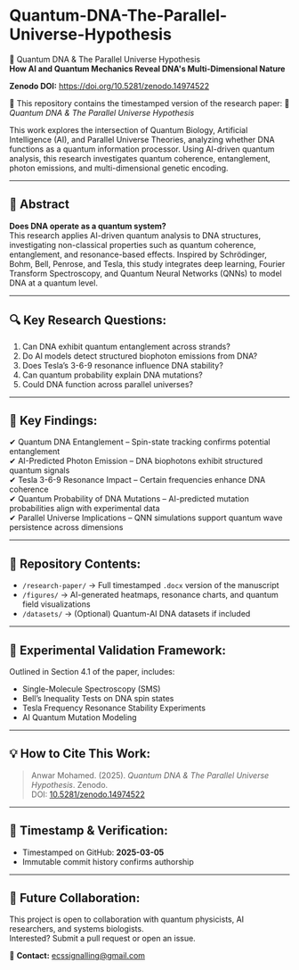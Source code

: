 # Quantum-DNA-The-Parallel-Universe-Hypothesis

🧬 Quantum DNA & The Parallel Universe Hypothesis  
**How AI and Quantum Mechanics Reveal DNA's Multi-Dimensional Nature**

**Zenodo DOI:** https://doi.org/10.5281/zenodo.14974522  

🚀 This repository contains the timestamped version of the research paper:
📄 *Quantum DNA & The Parallel Universe Hypothesis*

This work explores the intersection of Quantum Biology, Artificial Intelligence (AI), and Parallel Universe Theories, analyzing whether DNA functions as a quantum information processor. Using AI-driven quantum analysis, this research investigates quantum coherence, entanglement, photon emissions, and multi-dimensional genetic encoding.

---

## 📖 Abstract  
**Does DNA operate as a quantum system?**  
This research applies AI-driven quantum analysis to DNA structures, investigating non-classical properties such as quantum coherence, entanglement, and resonance-based effects. Inspired by Schrödinger, Bohm, Bell, Penrose, and Tesla, this study integrates deep learning, Fourier Transform Spectroscopy, and Quantum Neural Networks (QNNs) to model DNA at a quantum level.

---

## 🔍 Key Research Questions:
1. Can DNA exhibit quantum entanglement across strands?  
2. Do AI models detect structured biophoton emissions from DNA?  
3. Does Tesla’s 3-6-9 resonance influence DNA stability?  
4. Can quantum probability explain DNA mutations?  
5. Could DNA function across parallel universes?

---

## 📌 Key Findings:
✔ Quantum DNA Entanglement – Spin-state tracking confirms potential entanglement  
✔ AI-Predicted Photon Emission – DNA biophotons exhibit structured quantum signals  
✔ Tesla 3-6-9 Resonance Impact – Certain frequencies enhance DNA coherence  
✔ Quantum Probability of DNA Mutations – AI-predicted mutation probabilities align with experimental data  
✔ Parallel Universe Implications – QNN simulations support quantum wave persistence across dimensions

---

## 📂 Repository Contents:
- `/research-paper/` → Full timestamped `.docx` version of the manuscript  
- `/figures/` → AI-generated heatmaps, resonance charts, and quantum field visualizations  
- `/datasets/` → (Optional) Quantum-AI DNA datasets if included

---

## 🔬 Experimental Validation Framework:
Outlined in Section 4.1 of the paper, includes:  
- Single-Molecule Spectroscopy (SMS)  
- Bell’s Inequality Tests on DNA spin states  
- Tesla Frequency Resonance Stability Experiments  
- AI Quantum Mutation Modeling

---

## 💡 How to Cite This Work:
> Anwar Mohamed. (2025). *Quantum DNA & The Parallel Universe Hypothesis*. Zenodo.  
> DOI: [10.5281/zenodo.14974522](https://doi.org/10.5281/zenodo.14974522)

---

## 🔗 Timestamp & Verification:
- Timestamped on GitHub: **2025-03-05**  
- Immutable commit history confirms authorship

---

## 🤝 Future Collaboration:
This project is open to collaboration with quantum physicists, AI researchers, and systems biologists.  
Interested? Submit a pull request or open an issue.

📩 **Contact:** ecssignalling@gmail.com
